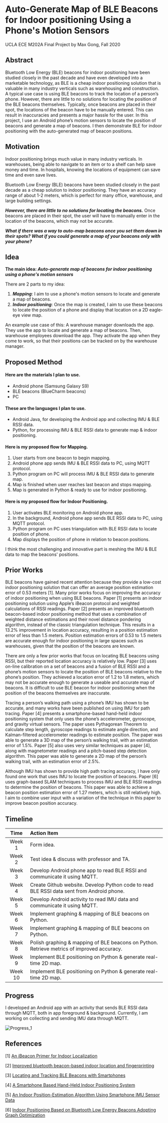 # Auto-Generate Map of BLE Beacons for Indoor positioning Using a Phone's Motion Sensors

UCLA ECE M202A Final Project by Max Gong, Fall 2020

## Abstract

Bluetooth Low Energy (BLE) beacons for indoor positioning have been studied closely in the past decade and have even developed into a marketable technology, as BLE is a cheap indoor positioning solution that is valuable in many industry verticals such as warehousing and construction. A typical use case is using BLE beacons to track the location of a person’s phone. However, there are little to no solutions for locating the position of the BLE beacons themselves. Typically, once beacons are placed in their spot, the locations of the beacon have to be manually entered. This can result in inaccuracies and presents a major hassle for the user. In this project, I use an Android phone’s motion sensors to locate the position of beacons and generate a map of beacons. I then demonstrate BLE for indoor positioning with the auto-generated map of beacon positions. 

## Motivation

Indoor positioning brings much value in many industry verticals. In warehouses, being able to navigate to an item or to a shelf can help save money and time. In hospitals, knowing the locations of equipment can save time and even save lives.

Bluetooth Low Energy (BLE) beacons have been studied closely in the past decade as a cheap solution to indoor positioning. They have an accuracy range of about 1-2 meters, which is perfect for many office, warehouse, and large building settings. 

***However, there are little to no solutions for locating the beacons.*** Once beacons are placed in their spot, the user will have to manually enter in the location of the beacons, which may not be accurate. 

***What if there was a way to auto-map beacons once you set them down in their spots? What if you could generate a map of your beacons only with your phone?*** 


## Idea

**The main idea: _Auto-generate map of beacons for indoor positioning using a phone's motion sensors_** 

There are 2 parts to my idea: 
1. ***Mapping***: I aim to use a phone's motion sensors to locate and generate a map of beacons.
2. ***Indoor positioning***: Once the map is created, I aim to use these beacons to locate the position of a phone and display that location on a 2D eagle-eye view map.

An example use case of this: A warehouse manager downloads the app. They use the app to locate and generate a map of beacons. Then, warehouse employees download the app. They activate the app when they come to work, so that their positions can be tracked on by the warehouse manager. 


## Proposed Method

#### Here are the materials I plan to use. 
- Android phone (Samsung Galaxy S9)
- BLE beacons (BlueCharm beacons)
- PC 

#### These are the languages I plan to use. 
- Android Java, for developing the Android app and collecting IMU & BLE RSSI data. 
- Python, for processing IMU & BLE RSSI data to generate map & indoor positioning.

#### Here is my proposed flow for Mapping. 
1. User starts from one beacon to begin mapping.  
2. Android phone app sends IMU & BLE RSSI data to PC, using MQTT protocol. 
3. Python program on PC will process IMU & BLE RSSI data to generate map. 
4. Map is finished when user reaches last beacon and stops mapping. 
5. Map is generated in Python & ready to use for indoor positioning. 

#### Here is my proposed flow for Indoor Positioning.
1. User activates BLE monitoring on Android phone app.
2. In the background, Android phone app sends BLE RSSI data to PC, using MQTT protocol. 
3. Python program on PC uses triangulation with BLE RSSI data to locate position of phone. 
4. Map displays the position of phone in relation to beacon positions.  

I think the most challenging and innovative part is meshing the IMU & BLE data to map the beacons' positions. 


## Prior Works
BLE beacons have gained recent attention because they provide a low-cost indoor positioning solution that can offer an average position estimation error of 0.53 meters [1]. Many prior works focus on improving the accuracy of indoor positioning when using BLE beacons. Paper [1] presents an indoor positioning solution using Apple’s iBeacon protocol and weighted calculations of RSSI readings. Paper [2] presents an improved bluetooth beacon-based indoor positioning method that uses a combination of weighted distance estimations and their novel distance pondering algorithm, instead of the classic triangulation technique. This results in a 13.2% improvement in location accuracy, resulting in a position estimation error of less than 1.5 meters. Position estimation errors of 0.53 to 1.5 meters are accurate enough for indoor positioning in large spaces such as warehouses, given that the position of the beacons are known. 

There are only a few prior works that focus on locating BLE beacons using RSSI, but their reported location accuracy is relatively low. Paper [3] uses on-line calibration on a set of beacons and a fusion of BLE RSSI and a phone’s motion sensors to locate the position of BLE beacons relative to the phone’s position. They achieved a location error of 1.2 to 1.8 meters, which may not be accurate enough to generate a useable and accurate map of beacons. It is difficult to use BLE beacon for indoor positioning when the position of the beacons themselves are inaccurate. 

Tracing a person’s walking path using a phone’s IMU has shown to be accurate, and many works have been published on using IMU for path tracing. Paper [4] presents a smartphone-based hand-held indoor positioning system that only uses the phone’s accelerometer, gyroscope, and gravity virtual sensors. The paper uses Pythagorean Theorem to calculate step length, gyroscope readings to estimate angle direction, and Kalman-filtered accelerometer readings to estimate position. The paper was able to generate a 3D map of the person’s walking trail, with an estimation error of 1.5%. Paper [5] also uses very similar techniques as paper [4], along with magnetometer readings and a pitch-based step detection algorithm. This paper was able to generate a 2D map of the person’s walking trail, with an estimation error of 2.5%. 

Although IMU has shown to provide high path tracing accuracy, I have only found one work that uses IMU to locate the position of beacons. Paper [6] uses graph-based SLAM techniques to process IMU and BLE RSSI readings to determine the position of beacons. This paper was able to achieve a beacon position estimation error of 1.27 meters, which is still relatively high. I aim to combine user input with a variation of the technique in this paper to improve beacon position accuracy. 


## Timeline

| Time | Action Item |
| :---: | :--- |
| Week 1 | Form idea. |
| Week 2 | Test idea & discuss with professor and TA. |
| Week 3 | Develop Android phone app to read BLE RSSI and communicate it using MQTT. |
| Week 4 | Create Github website. Develop Python code to read BLE RSSI data sent from Android phone. |
| Week 5 | Develop Android activity to read IMU data and communicate it using MQTT. |
| Week 6 | Implement graphing & mapping of BLE beacons on Python. |
| Week 7 | Implement graphing & mapping of BLE beacons on Python. |
| Week 8 | Polish graphing & mapping of BLE beacons on Python. Retrieve metrics of improved accuracy. |
| Week 9 | Implement BLE positioning on Python & generate real-time 2D map. |
| Week 10 | Implement BLE positioning on Python & generate real-time 2D map. |


## Progress

I developed an Android app with an activity that sends BLE RSSI data through MQTT, both in app foreground & background. Currently, I am working on collecting and sending IMU data through MQTT. 

![Progress_1](images/progress_1.jpg)


## References

[1] [An iBeacon Primer for Indoor Localization](https://dl.acm.org/doi/10.1145/2674061.2675028) 

[2] [Improved bluetooth beacon-based indoor location and fingerprinting](https://doi.org/10.1007/s12652-019-01626-2) 

[3] [Locating and Tracking BLE Beacons with Smartphones](https://dl.acm.org/doi/10.1145/3143361.3143385)

[4] [A Smartphone Based Hand-Held Indoor Positioning System](https://www.researchgate.net/publication/301529181_A_Smartphone_Based_Hand-Held_Indoor_Positioning_System) 

[5] [An Indoor Position-Estimation Algorithm Using Smartphone IMU Sensor Data](https://ieeexplore.ieee.org/stamp/stamp.jsp?tp=&arnumber=8606925)

[6] [Indoor Positioning Based on Bluetooth Low Energy Beacons Adopting Graph Optimization](https://www.ncbi.nlm.nih.gov/pmc/articles/PMC6264008/)

